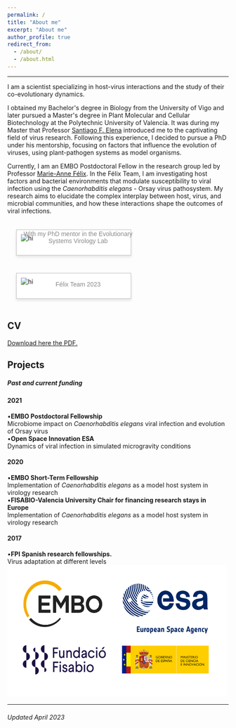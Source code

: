 ```yaml
---
permalink: /
title: "About me"
excerpt: "About me"
author_profile: true
redirect_from: 
  - /about/
  - /about.html
---
```

<style>
.polaroid {
  position: relative;
  width: 240px;
  padding: 10px 10px 30px 10px;
  border: 1px solid #BFBFBF;
  background-color: white;
  box-shadow: 0 4px 6px rgba(0, 0, 0, 0.1);
  margin: 10px;
}

.polaroid img {
  width: 100%;
  height: auto;
}

.polaroid p {
  position: absolute;
  bottom: 10px;
  width: 100%;
  text-align: center;
  color: #888;
  font-size: 14px;
  font-family: Arial, sans-serif;
}

ul {
  display: flex;
  flex-wrap: wrap;
  padding: 0;
  list-style: none;
}

ul li {
  padding: 10px;
}
</style>

<hr/>

I am a scientist specializing in host-virus interactions and the study of their co-evolutionary dynamics.

I obtained my Bachelor's degree in Biology from the University of Vigo and later pursued a Master's degree in Plant Molecular and Cellular Biotechnology at the Polytechnic University of Valencia. It was during my Master that Professor [Santiago F. Elena](https://sfelenalab.csic.es/sfelena/) introduced me to the captivating field of virus research. Following this experience, I decided to pursue a PhD under his mentorship, focusing on factors that influence the evolution of viruses, using plant-pathogen systems as model organisms.

Currently, I am an EMBO Postdoctoral Fellow in the research group led by Professor [Marie-Anne Félix](https://www.ibens.ens.fr/?rubrique29&lang=en). In the Félix Team, I am investigating host factors and bacterial environments that modulate susceptibility to viral infection using the *Caenorhabditis elegans* - Orsay virus pathosystem. My research aims to elucidate the complex interplay between host, virus, and microbial communities, and how these interactions shape the outcomes of viral infections.

<ul>
  <li>
    <div class="polaroid">
      <img src="/images/New_20211108_Santi.jpeg" alt="hi" />
      <p>With my PhD mentor in the Evolutionary Systems Virology Lab</p>
    </div>
  </li>
  <li>
    <div class="polaroid">
      <img src="/images/Felix_team_2023.jpg" alt="hi" />
      <p>Félix Team 2023</p>
    </div>
  </li>
  <!-- Add more images as list items, following the same format -->
</ul>

<div class="light"></div>



<div>
    <div class="card">
      <h2>CV</h2>
<a href="https://github.com/GonzalezRvirus/RubenGonzalez.github.io/raw/master/_pages/CV.pdf" target="_blank">Download here the PDF.</a>
    </div>
    <div class="card">
      <h2>Projects</h2>
      <h5>Past and current funding</h5>
      <h4>2021</h4>
      •<b>EMBO Postdoctoral Fellowship</b><br/>
      Microbiome impact on <i>Caenorhabditis elegans</i> viral infection and evolution of Orsay virus<br/>
      •<b>Open Space Innovation ESA</b><br/>
      Dynamics of viral infection in simulated microgravity conditions<br/>
      <h4>2020</h4>
      •<b>EMBO Short-Term Fellowship</b><br/>
      Implementation of <i>Caenorhabditis elegans</i> as a model host system in virology research<br/>
      •<b>FISABIO-Valencia University Chair for financing research stays in Europe</b><br/>
      Implementation of <i>Caenorhabditis elegans</i> as a model host system in virology research<br/>
      <h4>2017</h4>
      •<b>FPI Spanish research fellowships.</b><br/>
      Virus adaptation at different levels<br/>
<img src="/images/funding.png" alt="hi" class="center" height="300" width="500"/> 
       </div>

<hr/>
<div class="footer">
  <h6>Updated April 2023</h6>
</div>
 
